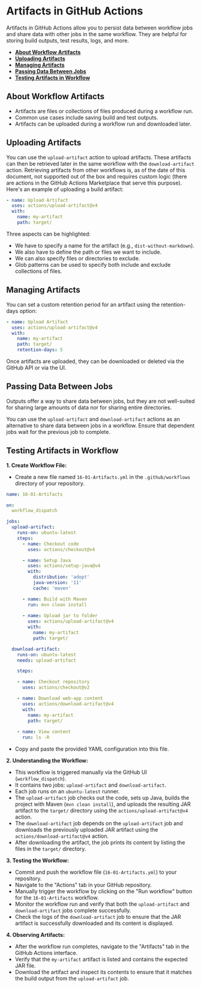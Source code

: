 # **Artifacts in GitHub Actions**

Artifacts in GitHub Actions allow you to persist data between workflow jobs and share data with other jobs in the same workflow. They are helpful for storing build outputs, test results, logs, and more.

* [**About Workflow Artifacts**](#about-workflow-artifacts)
* [**Uploading Artifacts**](#uploading-artifacts)
* [**Managing Artifacts**](#managing-artifacts)
* [**Passing Data Between Jobs**](#passing-data-between-jobs)
* [**Testing Artifacts in Workflow**](#testing-artifacts-in-workflow)

## **About Workflow Artifacts**

- Artifacts are files or collections of files produced during a workflow run.
- Common use cases include saving build and test outputs.
- Artifacts can be uploaded during a workflow run and downloaded later.

## **Uploading Artifacts**

You can use the `upload-artifact` action to upload artifacts. These artifacts can then be retrieved later in the same workflow with the `download-artifact` action. Retrieving artifacts from other workflows is, as of the date of this document, not supported out of the box and requires custom logic (there are actions in the GitHub Actions Marketplace that serve this purpose). Here's an example of uploading a build artifact:

```yaml
- name: Upload Artifact
  uses: actions/upload-artifact@v4
  with:
    name: my-artifact
    path: target/
```

Three aspects can be highlighted:

- We have to specify a name for the artifact (e.g., `dist-without-markdown`).
- We also have to define the path or files we want to include.
- We can also specify files or directories to exclude.
- Glob patterns can be used to specify both include and exclude collections of files.

## **Managing Artifacts**

You can set a custom retention period for an artifact using the retention-days option:

```yaml
- name: Upload Artifact
  uses: actions/upload-artifact@v4
  with:
    name: my-artifact
    path: target/
    retention-days: 5
```

Once artifacts are uploaded, they can be downloaded or deleted via the GitHub API or via the UI.

## **Passing Data Between Jobs**

Outputs offer a way to share data between jobs, but they are not well-suited for sharing large amounts of data nor for sharing entire directories.

You can use the `upload-artifact` and `download-artifact` actions as an alternative to share data between jobs in a workflow. Ensure that dependent jobs wait for the previous job to complete.

## **Testing Artifacts in Workflow**

**1. Create Workflow File:**

-   Create a new file named `16-01-Artifacts.yml` in the `.github/workflows` directory of your repository.

  ```yaml
  name: 16-01-Artifacts
  
  on:
    workflow_dispatch
  
  jobs:
    upload-artifact:
      runs-on: ubuntu-latest
      steps:
        - name: Checkout code
          uses: actions/checkout@v4
  
        - name: Setup Java
          uses: actions/setup-java@v4
          with:
            distribution: 'adopt'
            java-version: '11'
            cache: 'maven'
  
        - name: Build with Maven
          run: mvn clean install
    
        - name: Upload jar to folder
          uses: actions/upload-artifact@v4
          with:
            name: my-artifact
            path: target/
  
    download-artifact:
      runs-on: ubuntu-latest
      needs: upload-artifact
  
      steps:
  
      - name: Checkout repository
        uses: actions/checkout@v2
  
      - name: Download web-app content
        uses: actions/download-artifact@v4
        with:
          name: my-artifact
          path: target/
             
      - name: View content
        run: ls -R
  ```

-   Copy and paste the provided YAML configuration into this file.

**2. Understanding the Workflow:**

-   This workflow is triggered manually via the GitHub UI (`workflow_dispatch`).
-   It contains two jobs: `upload-artifact` and `download-artifact`.
-   Each job runs on an `ubuntu-latest` runner.
-   The `upload-artifact` job checks out the code, sets up Java, builds the project with Maven (`mvn clean install`), and uploads the resulting JAR artifact to the `target/` directory using the `actions/upload-artifact@v4` action.
-   The `download-artifact` job depends on the `upload-artifact` job and downloads the previously uploaded JAR artifact using the `actions/download-artifact@v4` action.
-   After downloading the artifact, the job prints its content by listing the files in the `target/` directory.

**3. Testing the Workflow:**

-   Commit and push the workflow file (`16-01-Artifacts.yml`) to your repository.
-   Navigate to the "Actions" tab in your GitHub repository.
-   Manually trigger the workflow by clicking on the "Run workflow" button for the `16-01-Artifacts` workflow.
-   Monitor the workflow run and verify that both the `upload-artifact` and `download-artifact` jobs complete successfully.
-   Check the logs of the `download-artifact` job to ensure that the JAR artifact is successfully downloaded and its content is displayed.

**4. Observing Artifacts:**

-   After the workflow run completes, navigate to the "Artifacts" tab in the GitHub Actions interface.
-   Verify that the `my-artifact` artifact is listed and contains the expected JAR file.
-   Download the artifact and inspect its contents to ensure that it matches the build output from the `upload-artifact` job.
